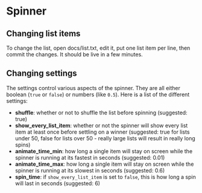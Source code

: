 # Spinner

## Changing list items

To change the list, open docs/list.txt, edit it, put one list item per line, then commit the changes. It should be live in a few minutes.

## Changing settings

The settings control various aspects of the spinner. They are all either boolean (`true` or `false`) or numbers (like `0.5`). Here is a list of the different settings:

- **shuffle**: whether or not to shuffle the list before spinning (suggested: true)
- **show_every_list_item**: whether or not the spinner will show every list item at least once before settling on a winner (suggested: true for lists under 50, false for lists over 50 - really large lists will result in really long spins)
- **animate_time_min**: how long a single item will stay on screen while the spinner is running at its fastest in seconds (suggested: 0.01)
- **animate_time_max**: how long a single item will stay on screen while the spinner is running at its slowest in seconds (suggested: 0.6)
- **spin_time**: if `show_every_list_item` is set to `false`, this is how long a spin will last in seconds (suggested: 6)